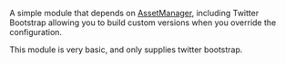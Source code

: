 A simple module that depends on [AssetManager](http://github.com/RWOverdijk/AssetManager),
including Twitter Bootstrap allowing you to build custom versions when you override the configuration.

This module is very basic, and only supplies twitter bootstrap.
